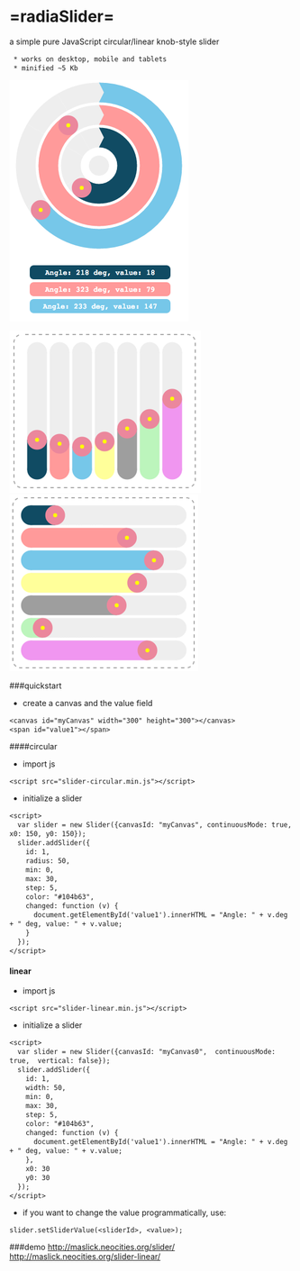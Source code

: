 # =radiaSlider=
a simple pure JavaScript circular/linear knob-style slider

```
 * works on desktop, mobile and tablets
 * minified ~5 Kb
```

![alt tag](screenshot.png?raw=true "radioSlider circular")

![alt tag](screenshot2.png?raw=true "radioSlider linear vertical")
![alt tag](screenshot3.png?raw=true "radioSlider linear horizontal")


###quickstart
- create a canvas and the value field
```
<canvas id="myCanvas" width="300" height="300"></canvas>
<span id="value1"></span>
```
####circular
- import js
```
<script src="slider-circular.min.js"></script>
```
 - initialize a slider
```
<script>
  var slider = new Slider({canvasId: "myCanvas", continuousMode: true, x0: 150, y0: 150});
  slider.addSlider({
    id: 1,
    radius: 50,
    min: 0,
    max: 30,
    step: 5,
    color: "#104b63",
    changed: function (v) {
      document.getElementById('value1').innerHTML = "Angle: " + v.deg + " deg, value: " + v.value;
    }
  });
</script>
```

#### linear
- import js
```
<script src="slider-linear.min.js"></script>
```
 - initialize a slider
```
<script>
  var slider = new Slider({canvasId: "myCanvas0",  continuousMode: true,  vertical: false});
  slider.addSlider({
    id: 1,
    width: 50,
    min: 0,
    max: 30,
    step: 5,
    color: "#104b63",
    changed: function (v) {
      document.getElementById('value1').innerHTML = "Angle: " + v.deg + " deg, value: " + v.value;
    },
    x0: 30
    y0: 30
  });
</script>
```

- if you want to change the value programmatically, use:
```
slider.setSliderValue(<sliderId>, <value>);
```

###demo 
http://maslick.neocities.org/slider/
http://maslick.neocities.org/slider-linear/

